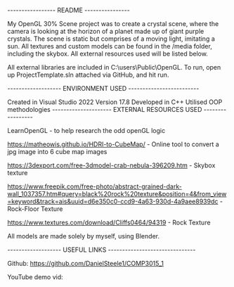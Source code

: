 ----------------- README ----------------

My OpenGL 30% Scene project was to create a crystal scene, where the camera is looking at the horizon of a planet made up of giant purple crystals. The scene is static but comprises of a moving light, imitating a sun. All textures and custom models can be found in the /media folder, including the skybox. All external resources used will be listed below.

All external libraries are included in C:\users\Public\OpenGL. To run, open up ProjectTemplate.sln attached via GitHub, and hit run.

------------------- ENVIRONMENT USED -------------------------

Created in Visual Studio 2022 Version 17.8
Developed in C++
Utilised OOP methodologies
--------------------- EXTERNAL RESOURCES USED -----------------

LearnOpenGL - to help research the odd openGL logic

https://matheowis.github.io/HDRI-to-CubeMap/ - Online tool to convert a jpg image into 6 cube map images

https://3dexport.com/free-3dmodel-crab-nebula-396209.htm - Skybox texture

https://www.freepik.com/free-photo/abstract-grained-dark-wall_1037357.htm#query=black%20rock%20texture&position=4&from_view=keyword&track=ais&uuid=d6e350c0-ccd9-4a63-930d-4a9aee8939dc - Rock-Floor Texture

https://www.textures.com/download/Cliffs0464/94319 - Rock Texture

All models are made solely by myself, using Blender.

------------------- USEFUL LINKS -------------------------------

Github: https://github.com/DanielSteele1/COMP3015_1

YouTube demo vid:


